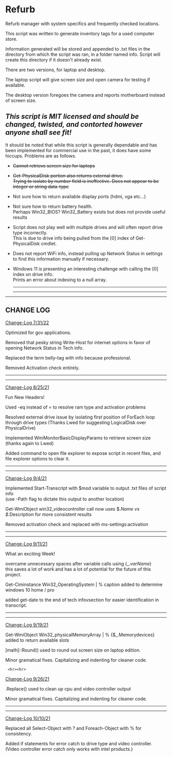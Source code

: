 # Refurb
Refurb manager with system specifics and frequently checked locations.


This script was written to generate inventory tags for a used computer store.

Information generated will be stored and appended to .txt files in the directory from which the script was ran, in a folder named info.
  Script will create this directory if it doesn't already exist.

There are two versions, for laptop and desktop.

The laptop script will give screen size and open camera for testing if available.

The desktop version foregoes the camera and reports motherboard instead of screen size.


<h2><i>This script is MIT licensed and should be changed, twisted, and contorted however anyone shall see fit!</i></h2>


It should be noted that while this script is generally dependable and has been implemented for commercial use in the past, it does have some hiccups.
Problems are as follows.

- <strike>Cannot retrieve screen size for laptops</strike>

- <strike> Get-PhysicalDisk portion also returns external drive.</strike> <br>
   <strike>Trying to isolate by number field is ineffective. Does not appear to be integer or string data-type</strike>

- Not sure how to return available display ports (hdmi, vga etc...)

- Not sure how to return battery health.<br> 
  Perhaps Win32_BIOS? Win32_Battery exists but does not provide useful results

- Script does not play well with multiple drives and will often report drive type incorrectly. <br>
    This is due to drive info being pulled from the [0] index of Get-PhysicalDisk cmdlet.

- Does not report WiFi info, instead pulling up Network Status in settings to find this information manually if necessary.
   
- Windows 11 is presenting an interesting challenge with calling the [0] index on drive info. <br>
  Prints an error about indexing to a null array.
  
  <hr><hr>
  
-----------------------------------------------------------------------------------------------------------------------
CHANGE LOG
-----------------------------------------------------------------------------------------------------------------------
    
  <u>Change-Log 7/31/22</u>
  
  Optimized for gov applications.
  
  Removed that pesky string Write-Host for internet options in favor of opening Network Status in Tech info.
  
  Replaced the term belly-tag with info because professional.
  
  Removed Activation check entirely.
  
  <hr><hr>
  
  <u>Change-Log 8/25/21</u>
  
  Fun New Headers!
  
  Used -eq instead of = to resolve ram type and activation problems
  
  Resolved external drive issue by isolating first position of ForEach loop through drive types
     (Thanks Lwed for suggesting LogicalDisk over PhysicalDrive)
  
  Implemented WmiMonitorBasicDisplayParams to retrieve screen size (thanks again to Lwed)
  
  Added command to open file explorer to expose script in recent files, and file explorer options to clear it.
  
    
  <hr><hr>
  
  <u>Change-Log 9/4/21</u>
  
  Implemented Start-Transcript with $mod variable to output .txt files of script info
   <br>(use -Path flag to dictate this output to another location)
   
  Get-WmiObject win32_videocontroller call now uses $_.Name vs $_.Description for more consistent results
  
  Removed activation check and replaced with ms-settings:activation
 
   <hr><hr>
  
  <u>Change-Log 9/11/21</u>
  
  What an exciting Week!
  
  overcame unnecessary spaces after variable calls using $($_.<i>varName</i>) 
    <br> this saves a lot of work and has a lot of potential for the future of this project.
    
  Get-Ciminstance Win32_OperatingSystem | % caption added to determine windows 10 home / pro
   
  added get-date to the end of tech infovsection for easier identification in transcript.
   
   <hr><hr>
  
  <u>Change-Log 9/19/21</u>
 
  Get-WmiObject Win32_physicalMemoryArray | % {$_.Memorydevices} added to return available slots
  
  [math]::Round() used to round out screen size on laptop edition.
  
  Minor gramatical fixes. Capitalizing and indenting for cleaner code.
  
     <hr><hr>
  
  <u>Change-Log 9/26/21</u>
 
  .Replace() used to clean up cpu and video controller output
  
  Minor gramatical fixes. Capitalizing and indenting for cleaner code.
  
   <hr><hr>
  
  <u>Change-Log 10/10/21</u>
   
  Replaced all Select-Object with ? and Foreach-Object with % for consistency.

  Added if statements for error catch to drive type and video controller. <br>
   (Video controller error catch only works with intel products.)
  


